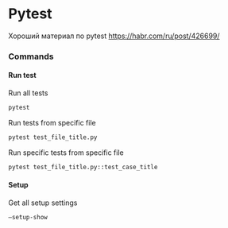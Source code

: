 # Pytest

Хороший материал по pytest https://habr.com/ru/post/426699/

### Commands

#### Run test

Run all tests
```bash
pytest
```

Run tests from specific file
```bash
pytest test_file_title.py
```

Run specific tests from specific file
```bash
pytest test_file_title.py::test_case_title
```

#### Setup

Get all setup settings
```bash
—setup-show
```